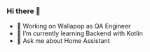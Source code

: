 ### Hi there 👋


- 🔭 Working on Wallapop as QA Engineer
- 🌱 I’m currently learning Backend with Kotlin
- 💬 Ask me about Home Assistant

